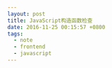 ```yaml
---
layout: post
title: JavaScript构造函数检查
date: 2016-11-25 00:15:57 +0800
tags:
  - note
  - frontend
  - javascript
---
```

